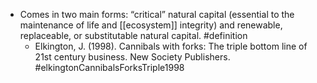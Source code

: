 - Comes in two main forms: “critical” natural capital (essential to the maintenance of life and [[ecosystem]] integrity) and renewable, replaceable, or substitutable natural capital. #definition
	- Elkington, J. (1998). Cannibals with forks: The triple bottom line of 21st century business. New Society Publishers. #elkingtonCannibalsForksTriple1998